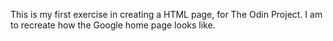 This is my first exercise in creating a HTML page, for The Odin Project.
I am to recreate how the Google home page looks like.